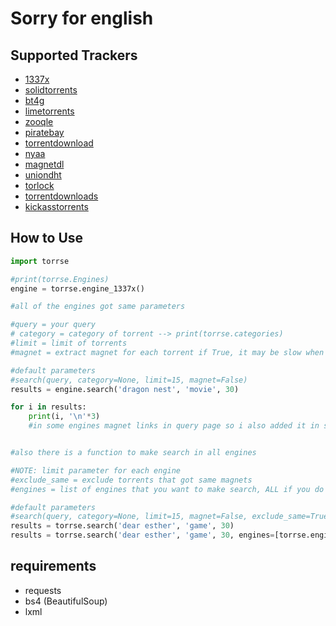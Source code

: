 # Sorry for english
## Supported Trackers
* [1337x](https://1337xx.to)
* [solidtorrents](https://solidtorrents.net)
* [bt4g](https://bt4g.org)
* [limetorrents](https://limetorrents.pro)
* [zooqle](https://zooqle.com)
* [piratebay](https://knaben.ru)
* [torrentdownload](https://torrentdownload.info)
* [nyaa](https://nyaa.si)
* [magnetdl](https://magnetdl.com)
* [uniondht](http://uniondht.org)
* [torlock](https://torlock.com)
* [torrentdownloads](https://torrentdownloads.pro)
* [kickasstorrents](https://kickass.onl)


## How to Use
```python
import torrse

#print(torrse.Engines)
engine = torrse.engine_1337x()

#all of the engines got same parameters

#query = your query
# category = category of torrent --> print(torrse.categories)
#limit = limit of torrents
#magnet = extract magnet for each torrent if True, it may be slow when you use it, also you can extract magnet after search --> engine.get_magnet(link)

#default parameters
#search(query, category=None, limit=15, magnet=False)
results = engine.search('dragon nest', 'movie', 30)

for i in results:
    print(i, '\n'*3)
    #in some engines magnet links in query page so i also added it in search results (see engine_nyaa)


#also there is a function to make search in all engines

#NOTE: limit parameter for each engine
#exclude_same = exclude torrents that got same magnets
#engines = list of engines that you want to make search, ALL if you do not set parameter

#default parameters
#search(query, category=None, limit=15, magnet=False, exclude_same=True, engines=Engines)
results = torrse.search('dear esther', 'game', 30)
results = torrse.search('dear esther', 'game', 30, engines=[torrse.engine_1337x, torrse.engine_piratebay, torrse.engine_nyaa]) 
```

## requirements
* requests
* bs4 (BeautifulSoup)
* lxml
